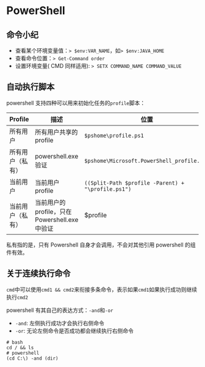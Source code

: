 # PowerShell

## 命令小纪

- 查看某个环境变量值：`> $env:VAR_NAME`，如`> $env:JAVA_HOME`
- 查看命令位置：`> Get-Command order`
- 设置环境变量( CMD 同样适用): `> SETX COMMAND_NAME COMMAND_VALUE`

## 自动执行脚本

powershell 支持四种可以用来初始化任务的`profile`脚本：  

Profile | 描述 | 位置 
----- | ----- | -----
所有用户 | 所有用户共享的 profile | `$pshome\profile.ps1`
所有用户（私有） | powershell.exe 验证 | `$pshome\Microsoft.PowerShell_profile.ps1`
当前用户 | 当前用户 profile | `((Split-Path $profile -Parent) + "\profile.ps1")`
当前用户（私有） | 当前用户的 profile，只在 Powershell.exe 中验证 | $profile


私有指的是，只有 Powershell 自身才会调用，不会对其他引用 powershell 的组件有效。

## 关于连续执行命令

`cmd`中可以使用`cmd1 && cmd2`来衔接多条命令，表示如果`cmd1`如果执行成功则继续执行`cmd2`

powershell 有其自己的表达方式：`-and`和`-or`    

- `-and`: 左侧执行成功才会执行右侧命令
- `-or`: 无论左侧命令是否成功都会继续执行右侧命令

```shell
# bash
cd / && ls
# powershell
(cd C:\) -and (dir)
```
